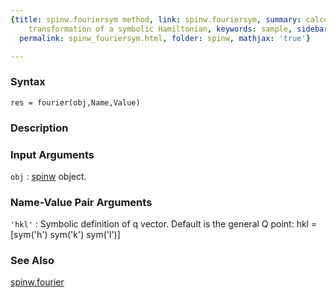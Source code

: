 ```yaml
---
{title: spinw.fouriersym method, link: spinw.fouriersym, summary: calculates the Fourier
    transformation of a symbolic Hamiltonian, keywords: sample, sidebar: sw_sidebar,
  permalink: spinw_fouriersym.html, folder: spinw, mathjax: 'true'}

---
```


### Syntax

`res = fourier(obj,Name,Value)`

### Description



### Input Arguments

`obj`
: [spinw](spinw.html) object.

### Name-Value Pair Arguments

`'hkl'`
: Symbolic definition of q vector. Default is the general Q
  point:
      hkl = [sym('h') sym('k') sym('l')]

### See Also

[spinw.fourier](spinw_fourier.html)

